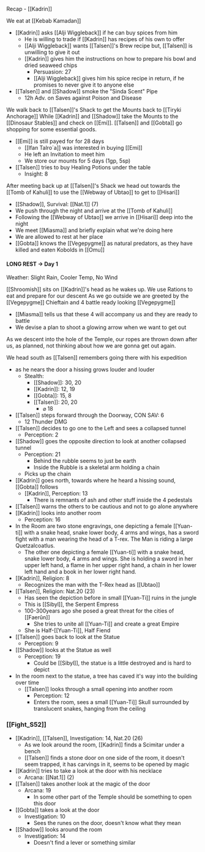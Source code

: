 Recap - [[Kadrin]]

We eat at [[Kebab Kamadan]]
- [[Kadrin]] asks [[Alji Wiggleback]] if he can buy spices from him
	- He is willing to trade if [[Kadrin]] has recipes of his own to offer
	- [[Alji Wiggleback]] wants [[Talsen]]'s Brew recipe but, [[Talsen]] is unwilling to give it out
	- [[Kadrin]] gives him the instructions on how to prepare his bowl and dried seaweed chips
		- Persuasion: 27
		- [[Alji Wiggleback]] gives him his spice recipe in return, if he promises to never give it to anyone else
- [[Talsen]] and [[Shadow]] smoke the "Sinda Scent" Pipe
	- 12h Adv. on Saves against Poison and Disease

We walk back to [[Talsen]]'s Shack to get the Mounts back to [[Tiryki Anchorage]]
While [[Kadrin]] and [[Shadow]] take the Mounts to the [[Dinosaur Stables]] and check on [[Emi]]. [[Talsen]] and [[Gobta]] go shopping for some essential goods.
- [[Emi]] is still payed for for 28 days
	- [[Ifan Talro´a]] was interested in buying [[Emi]]
	- He left an Invitation to meet him
	- We store our mounts for 5 days (1gp, 5sp)
- [[Talsen]] tries to buy Healing Potions under the table
	- Insight: 8

After meeting back up at [[Talsen]]'s Shack we head out towards the [[Tomb of Kahuli]] to use the [[Webway of Ubtao]] to get to [[Hisari]]
- [[Shadow]], Survival: [[Nat.1]] (7)
- We push through the night and arrive at the [[Tomb of Kahuli]]
- Following the [[Webway of Ubtao]] we arrive in [[Hisari]] deep into the night
- We meet [[Miasma]] and briefly explain what we're doing here
- We are allowed to rest at her place
- [[Gobta]] knows the [[Vegepygme]] as natural predators, as they have killed and eaten Kobolds in [[Omu]]

#### LONG REST -> Day 1
Weather: Slight Rain, Cooler Temp, No Wind

[[Shroomish]] sits on [[Kadrin]]'s head as he wakes up.
We use Rations to eat and prepare for our descent
As we go outside we are greeted by the [[Vegepygme]] Chieftain and 4 battle ready looking [[Vegepygme]]
- [[Miasma]] tells us that these 4 will accompany us and they are ready to battle
- We devise a plan to shoot a glowing arrow when we want to get out

As we descent into the hole of the Temple, our ropes are thrown down after us, as planned, not thinking about how we are gonna get out again.

We head south as [[Talsen]] remembers going there with his expedition
- as he nears the door a hissing grows louder and louder
	- Stealth:
		- [[Shadow]]: 30, 20
		- [[Kadrin]]: 12, 19
		- [[Gobta]]: 15, 8
		- [[Talsen]]: 20, 20
			- ⌀ 18
- [[Talsen]] steps forward through the Doorway, CON SAV: 6
	- 12 Thunder DMG
- [[Talsen]] decides to go one to the Left and sees a collapsed tunnel
	- Perception: 2
- [[Shadow]] goes the opposite direction to look at another collapsed tunnel
	- Perception: 21
		- Behind the rubble seems to just be earth
		- Inside the Rubble is a skeletal arm holding a chain
	- Picks up the chain
- [[Kadrin]] goes north, towards where he heard a hissing sound, [[Gobta]] follows
	- [[Kadrin]], Perception: 13
		- There is remnants of ash and other stuff inside the 4 pedestals
- [[Talsen]] warns the others to be cautious and not to go alone anywhere
- [[Kadrin]] looks into another room
	- Perception: 16
- In the Room are two stone engravings, one depicting a female [[Yuan-ti]] with a snake head, snake lower body, 4 arms and wings, has a sword fight with a man wearing the head of a T-rex. The Man is riding a large Quetzalcoatlus.
	- The other one depicting a female [[Yuan-ti]] with a snake head, snake lower body, 4 arms and wings. She is holding a sword in her upper left hand, a flame in her upper right hand, a chain in her lower left hand and a book in her lower right hand.
- [[Kadrin]], Religion: 8
	- Recognizes the man with the T-Rex head as [[Ubtao]]
- [[Talsen]], Religion: Nat.20 (23)
	- Has seen the depiction before in small [[Yuan-Ti]] ruins  in the jungle
	- This is [[Sibyl]], the Serpent Empress
	- 100-300years ago she posed a great threat for the cities of [[Faerûn]]
		- She tries to unite all [[Yuan-Ti]] and create a great Empire
	- She is Half-[[Yuan-Ti]], Half Fiend
- [[Talsen]] goes back to look at the Statue
	- Perception: 9
- [[Shadow]] looks at the Statue as well
	- Perception: 19
		- Could be [[Sibyl]], the statue is a little destroyed and is hard to depict
- In the room next to the statue, a tree has caved it's way into the building over time
	- [[Talsen]] looks through a small opening into another room
		- Perception: 12
		- Enters the room, sees a small [[Yuan-Ti]] Skull surrounded by translucent snakes, hanging from the  ceiling

### [[Fight_S52]]

- [[Kadrin]], [[Talsen]], Investigation: 14, Nat.20 (26)
	- As we look around the room, [[Kadrin]] finds a Scimitar under a bench
	- [[Talsen]] finds a stone door on one side of the room, it doesn't seem trapped, it has carvings in it, seems to be opened by magic
- [[Kadrin]] tries to take a look at the door with his necklace
	- Arcana: [[Nat.1]] (2)
- [[Talsen]] takes another look at the magic of the door
	- Arcana: 19
		- In some other part of the Temple should be something to open this door
- [[Gobta]] takes a look at the door
	- Investigation: 10
		- Sees the runes on the door, doesn't know what they mean
- [[Shadow]] looks around the room
	- Investigation: 14
		- Doesn't find a lever or something similar